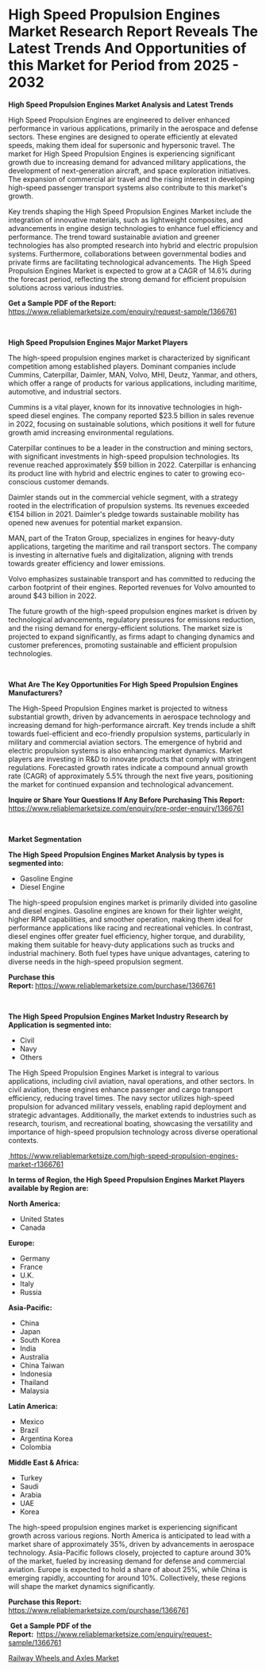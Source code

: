 <p><h1>High Speed Propulsion Engines Market Research Report Reveals The Latest Trends And Opportunities of this Market for Period from 2025 - 2032</h1></p><p><strong>High Speed Propulsion Engines Market Analysis and Latest Trends</strong></p>
<p><p>High Speed Propulsion Engines are engineered to deliver enhanced performance in various applications, primarily in the aerospace and defense sectors. These engines are designed to operate efficiently at elevated speeds, making them ideal for supersonic and hypersonic travel. The market for High Speed Propulsion Engines is experiencing significant growth due to increasing demand for advanced military applications, the development of next-generation aircraft, and space exploration initiatives. The expansion of commercial air travel and the rising interest in developing high-speed passenger transport systems also contribute to this market's growth.</p><p>Key trends shaping the High Speed Propulsion Engines Market include the integration of innovative materials, such as lightweight composites, and advancements in engine design technologies to enhance fuel efficiency and performance. The trend toward sustainable aviation and greener technologies has also prompted research into hybrid and electric propulsion systems. Furthermore, collaborations between governmental bodies and private firms are facilitating technological advancements. The High Speed Propulsion Engines Market is expected to grow at a CAGR of 14.6% during the forecast period, reflecting the strong demand for efficient propulsion solutions across various industries.</p></p>
<p><strong>Get a Sample PDF of the Report:&nbsp;</strong> <a href="https://www.reliablemarketsize.com/enquiry/request-sample/1366761?utm_campaign=3045&utm_medium=2&utm_source=Github&utm_content=ia&utm_term=22032025&utm_id=high-speed-propulsion-engines">https://www.reliablemarketsize.com/enquiry/request-sample/1366761</a></p>
<p>&nbsp;</p>
<p><strong>High Speed Propulsion Engines Major Market Players</strong></p>
<p><p>The high-speed propulsion engines market is characterized by significant competition among established players. Dominant companies include Cummins, Caterpillar, Daimler, MAN, Volvo, MHI, Deutz, Yanmar, and others, which offer a range of products for various applications, including maritime, automotive, and industrial sectors.</p><p>Cummins is a vital player, known for its innovative technologies in high-speed diesel engines. The company reported $23.5 billion in sales revenue in 2022, focusing on sustainable solutions, which positions it well for future growth amid increasing environmental regulations.</p><p>Caterpillar continues to be a leader in the construction and mining sectors, with significant investments in high-speed propulsion technologies. Its revenue reached approximately $59 billion in 2022. Caterpillar is enhancing its product line with hybrid and electric engines to cater to growing eco-conscious customer demands.</p><p>Daimler stands out in the commercial vehicle segment, with a strategy rooted in the electrification of propulsion systems. Its revenues exceeded €154 billion in 2021. Daimler's pledge towards sustainable mobility has opened new avenues for potential market expansion.</p><p>MAN, part of the Traton Group, specializes in engines for heavy-duty applications, targeting the maritime and rail transport sectors. The company is investing in alternative fuels and digitalization, aligning with trends towards greater efficiency and lower emissions. </p><p>Volvo emphasizes sustainable transport and has committed to reducing the carbon footprint of their engines. Reported revenues for Volvo amounted to around $43 billion in 2022.</p><p>The future growth of the high-speed propulsion engines market is driven by technological advancements, regulatory pressures for emissions reduction, and the rising demand for energy-efficient solutions. The market size is projected to expand significantly, as firms adapt to changing dynamics and customer preferences, promoting sustainable and efficient propulsion technologies.</p></p>
<p>&nbsp;</p>
<p><strong>What Are The Key Opportunities For High Speed Propulsion Engines Manufacturers?</strong></p>
<p><p>The High-Speed Propulsion Engines market is projected to witness substantial growth, driven by advancements in aerospace technology and increasing demand for high-performance aircraft. Key trends include a shift towards fuel-efficient and eco-friendly propulsion systems, particularly in military and commercial aviation sectors. The emergence of hybrid and electric propulsion systems is also enhancing market dynamics. Market players are investing in R&D to innovate products that comply with stringent regulations. Forecasted growth rates indicate a compound annual growth rate (CAGR) of approximately 5.5% through the next five years, positioning the market for continued expansion and technological advancement.</p></p>
<p><strong>Inquire or Share Your Questions If Any Before Purchasing This Report:</strong> <a href="https://www.reliablemarketsize.com/enquiry/pre-order-enquiry/1366761?utm_campaign=3045&utm_medium=2&utm_source=Github&utm_content=ia&utm_term=22032025&utm_id=high-speed-propulsion-engines">https://www.reliablemarketsize.com/enquiry/pre-order-enquiry/1366761</a></p>
<p>&nbsp;</p>
<p><strong>Market Segmentation</strong></p>
<p><strong>The High Speed Propulsion Engines Market Analysis by types is segmented into:</strong></p>
<p><ul><li>Gasoline Engine</li><li>Diesel Engine</li></ul></p>
<p><p>The high-speed propulsion engines market is primarily divided into gasoline and diesel engines. Gasoline engines are known for their lighter weight, higher RPM capabilities, and smoother operation, making them ideal for performance applications like racing and recreational vehicles. In contrast, diesel engines offer greater fuel efficiency, higher torque, and durability, making them suitable for heavy-duty applications such as trucks and industrial machinery. Both fuel types have unique advantages, catering to diverse needs in the high-speed propulsion segment.</p></p>
<p><strong>Purchase this Report:&nbsp;</strong><a href="https://www.reliablemarketsize.com/purchase/1366761?utm_campaign=3045&utm_medium=2&utm_source=Github&utm_content=ia&utm_term=22032025&utm_id=high-speed-propulsion-engines">https://www.reliablemarketsize.com/purchase/1366761</a></p>
<p>&nbsp;</p>
<p><strong>The High Speed Propulsion Engines Market Industry Research by Application is segmented into:</strong></p>
<p><ul><li>Civil</li><li>Navy</li><li>Others</li></ul></p>
<p><p>The High Speed Propulsion Engines Market is integral to various applications, including civil aviation, naval operations, and other sectors. In civil aviation, these engines enhance passenger and cargo transport efficiency, reducing travel times. The navy sector utilizes high-speed propulsion for advanced military vessels, enabling rapid deployment and strategic advantages. Additionally, the market extends to industries such as research, tourism, and recreational boating, showcasing the versatility and importance of high-speed propulsion technology across diverse operational contexts.</p></p>
<p><a href="https://www.reliablemarketsize.com/high-speed-propulsion-engines-market-r1366761?utm_campaign=3045&utm_medium=2&utm_source=Github&utm_content=ia&utm_term=22032025&utm_id=high-speed-propulsion-engines">&nbsp;https://www.reliablemarketsize.com/high-speed-propulsion-engines-market-r1366761</a></p>
<p><strong>In terms of Region, the High Speed Propulsion Engines Market Players available by Region are:</strong></p>
<p>
    <p> <strong> North America: </strong>
        <ul>
            <li>United States</li>
            <li>Canada</li>
        </ul>
        </p> 
    <p> <strong> Europe: </strong>
        <ul>
            <li>Germany</li>
            <li>France</li>
            <li>U.K.</li>
            <li>Italy</li>
            <li>Russia</li>
        </ul>
        </p> 
    <p> <strong> Asia-Pacific: </strong>
        <ul>
            <li>China</li>
            <li>Japan</li>
            <li>South Korea</li>
            <li>India</li>
            <li>Australia</li>
            <li>China Taiwan</li>
            <li>Indonesia</li>
            <li>Thailand</li>
            <li>Malaysia</li>
        </ul>
        </p> 
    <p> <strong> Latin America: </strong>
        <ul>
            <li>Mexico</li>
            <li>Brazil</li>
            <li>Argentina Korea</li>
            <li>Colombia</li>
        </ul>
        </p> 
    <p> <strong> Middle East & Africa: </strong>
        <ul>
            <li>Turkey</li>
            <li>Saudi</li>
            <li>Arabia</li>
            <li>UAE</li>
            <li>Korea</li>
        </ul>
    </p>
    </p>
<p><p>The high-speed propulsion engines market is experiencing significant growth across various regions. North America is anticipated to lead with a market share of approximately 35%, driven by advancements in aerospace technology. Asia-Pacific follows closely, projected to capture around 30% of the market, fueled by increasing demand for defense and commercial aviation. Europe is expected to hold a share of about 25%, while China is emerging rapidly, accounting for around 10%. Collectively, these regions will shape the market dynamics significantly.</p></p>
<p><strong>Purchase this Report: </strong><a href="https://www.reliablemarketsize.com/purchase/1366761?utm_campaign=3045&utm_medium=2&utm_source=Github&utm_content=ia&utm_term=22032025&utm_id=high-speed-propulsion-engines">https://www.reliablemarketsize.com/purchase/1366761</a></p>
<p>&nbsp;<strong>Get a Sample PDF of the Report:&nbsp;&nbsp;</strong><a href="https://www.reliablemarketsize.com/enquiry/request-sample/1366761?utm_campaign=3045&utm_medium=2&utm_source=Github&utm_content=ia&utm_term=22032025&utm_id=high-speed-propulsion-engines">https://www.reliablemarketsize.com/enquiry/request-sample/1366761</a></p>
<p><strong></strong></p>
<p><p><a href="https://github.com/miottaredlin79/Market-Research-Report-List-1/blob/main/railway-wheels-and-axles-market.md?utm_campaign=3045&utm_medium=2&utm_source=Github&utm_content=ia&utm_term=22032025&utm_id=high-speed-propulsion-engines">Railway Wheels and Axles Market</a></p></p>